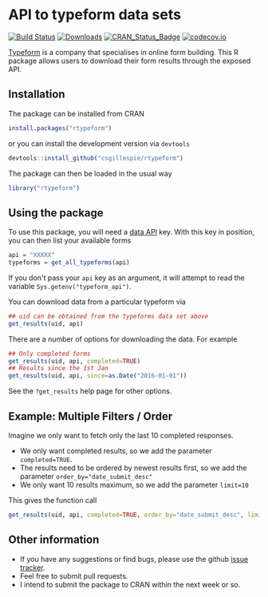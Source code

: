 <!-- README.md is generated from README.Rmd. Please edit that file -->
API to typeform data sets
=========================

[![Build Status](https://travis-ci.org/csgillespie/rtypeform.svg?branch=master)](https://travis-ci.org/csgillespie/rtypeform) [![Downloads](http://cranlogs.r-pkg.org/badges/rtypeform?color=brightgreen)](http://cran.rstudio.com/package=rtypeform) [![CRAN\_Status\_Badge](http://www.r-pkg.org/badges/version/rtypeform)](https://cran.r-project.org/package=rtypeform) [![codecov.io](https://codecov.io/github/csgillespie/rtypeform/coverage.svg?branch=master)](https://codecov.io/github/csgillespie/rtypeform?branch=master)

[Typeform](https://typeform.com) is a company that specialises in online form building. This R package allows users to download their form results through the exposed API.

Installation
------------

The package can be installed from CRAN

``` r
install.packages("rtypeform")
```

or you can install the development version via `devtools`

``` r
devtools::install_github("csgillespie/rtypeform")
```

The package can then be loaded in the usual way

``` r
library("rtypeform")
```

Using the package
-----------------

To use this package, you will need a [data API](https://www.typeform.com/help/data-api/) key. With this key in position, you can then list your available forms

``` r
api = "XXXXX"
typeforms = get_all_typeforms(api)
```

If you don't pass your `api` key as an argument, it will attempt to read the variable `Sys.getenv("typeform_api")`.

You can download data from a particular typeform via

``` r
## uid can be obtained from the typeforms data set above
get_results(uid, api)
```

There are a number of options for downloading the data. For example

``` r
## Only completed forms
get_results(uid, api, completed=TRUE)
## Results since the 1st Jan
get_results(uid, api, since=as.Date("2016-01-01"))
```

See the `?get_results` help page for other options.

Example: Multiple Filters / Order
---------------------------------

Imagine we only want to fetch only the last 10 completed responses.

-   We only want completed results, so we add the parameter `completed=TRUE`.
-   The results need to be ordered by newest results first, so we add the parameter `order_by="date_submit_desc"`
-   We only want 10 results maximum, so we add the parameter `limit=10`

This gives the function call

``` r
get_results(uid, api, completed=TRUE, order_by="date_submit_desc", limit=10)
```

Other information
-----------------

-   If you have any suggestions or find bugs, please use the github [issue tracker](https://github.com/csgillespie/typeform/issues).
-   Feel free to submit pull requests.
-   I intend to submit the package to CRAN within the next week or so.
